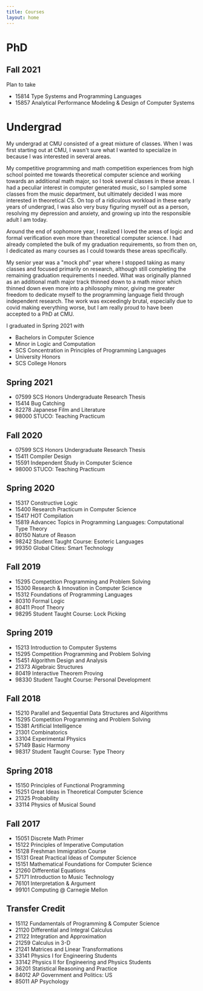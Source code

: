```yaml
---
title: Courses
layout: home
---
```


# PhD

## Fall 2021

Plan to take

- 15814 Type Systems and Programming Languages
- 15857 Analytical Performance Modeling & Design of Computer Systems

# Undergrad

My undergrad at CMU consisted of a great mixture of classes. When I was first starting out at CMU, I wasn't sure what I wanted to specialize in because I was interested in several areas.

My competitive programming and math competition experiences from high school pointed me towards theoretical computer science and working towards an additional math major, so I took several classes in these areas. I had a peculiar interest in computer generated music, so I sampled some classes from the music department, but ultimately decided I was more interested in theoretical CS. On top of a ridiculous workload in these early years of undergrad, I was also very busy figuring myself out as a person, resolving my depression and anxiety, and growing up into the responsible adult I am today.

Around the end of sophomore year, I realized I loved the areas of logic and formal verification even more than theoretical computer science. I had already completed the bulk of my graduation requirements, so from then on, I dedicated as many courses as I could towards these areas specifically.

My senior year was a "mock phd" year where I stopped taking as many classes and focused primarily on research, although still completing the remaining graduation requirements I needed. What was originally planned as an additional math major track thinned down to a math minor which thinned down even more into a philosophy minor, giving me greater freedom to dedicate myself to the programming language field through independent research. The work was exceedingly brutal, especially due to covid making everything worse, but I am really proud to have been accepted to a PhD at CMU.

I graduated in Spring 2021 with
- Bachelors in Computer Science
- Minor in Logic and Computation
- SCS Concentration in Principles of Programming Languages
- University Honors
- SCS College Honors

## Spring 2021

- 07599 SCS Honors Undergraduate Research Thesis
- 15414 Bug Catching
- 82278 Japanese Film and Literature
- 98000 STUCO: Teaching Practicum

## Fall 2020

- 07599 SCS Honors Undergraduate Research Thesis
- 15411 Compiler Design
- 15591 Independent Study in Computer Science
- 98000 STUCO: Teaching Practicum

## Spring 2020

- 15317 Constructive Logic
- 15400 Research Practicum in Computer Science
- 15417 HOT Compilation
- 15819 Advancec Topics in Programming Languages: Computational Type Theory
- 80150 Nature of Reason
- 98242 Student Taught Course: Esoteric Languages
- 99350 Global Cities: Smart Technology

## Fall 2019

- 15295 Competition Programming and Problem Solving
- 15300 Research & Innovation in Computer Science
- 15312 Foundations of Programming Languages
- 80310 Formal Logic
- 80411 Proof Theory
- 98295 Student Taught Course: Lock Picking

## Spring 2019

- 15213 Introduction to Computer Systems
- 15295 Competition Programming and Problem Solving
- 15451 Algorithm Design and Analysis
- 21373 Algebraic Structures
- 80419 Interactive Theorem Proving
- 98330 Student Taught Course: Personal Development

## Fall 2018

- 15210 Parallel and Sequential Data Structures and Algorithms
- 15295 Competition Programming and Problem Solving
- 15381 Artificial Intelligence
- 21301 Combinatorics
- 33104 Experimental Physics
- 57149 Basic Harmony
- 98317 Student Taught Course: Type Theory

## Spring 2018

- 15150 Principles of Functional Programming
- 15251 Great Ideas in Theoretical Computer Science
- 21325 Probability
- 33114 Physics of Musical Sound

## Fall 2017

- 15051 Discrete Math Primer
- 15122 Principles of Imperative Computation
- 15128 Freshman Immigration Course
- 15131 Great Practical Ideas of Computer Science
- 15151 Mathematical Foundations for Computer Science
- 21260 Differential Equations
- 57171 Introduction to Music Technology
- 76101 Interpretation & Argument
- 99101 Computing @ Carnegie Mellon

## Transfer Credit

- 15112 Fundamentals of Programming & Computer Science
- 21120 Differential and Integral Calculus
- 21122 Integration and Approximation
- 21259 Calculus in 3-D 
- 21241 Matrices and Linear Transformations
- 33141 Physics I for Engineering Students
- 33142 Physics II for Engineering and Physics Students
- 36201 Statistical Reasoning and Practice
- 84012 AP Government and Politics: US
- 85011 AP Psychology